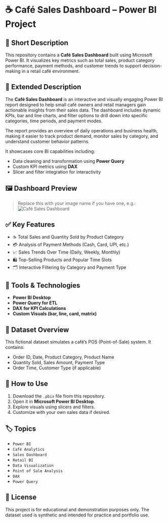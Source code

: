 # ☕ Café Sales Dashboard – Power BI Project

## 📄 Short Description
This repository contains a **Café Sales Dashboard** built using Microsoft Power BI. It visualizes key metrics such as total sales, product category performance, payment methods, and customer trends to support decision-making in a retail café environment.

## 📘 Extended Description
The **Café Sales Dashboard** is an interactive and visually engaging Power BI report designed to help small café owners and retail managers gain actionable insights from their sales data. The dashboard includes dynamic KPIs, bar and line charts, and filter options to drill down into specific categories, time periods, and payment modes.

The report provides an overview of daily operations and business health, making it easier to track product demand, monitor sales by category, and understand customer behavior patterns.

It showcases core BI capabilities including:
- Data cleaning and transformation using **Power Query**
- Custom KPI metrics using **DAX**
- Slicer and filter integration for interactivity

## 🖼️ Dashboard Preview
> Replace this with your image name if you have one, e.g.:
![Café Sales Dashboard](cafe_dashboard.png)

## ✅ Key Features
- ☕ Total Sales and Quantity Sold by Product Category
- 💳 Analysis of Payment Methods (Cash, Card, UPI, etc.)
- 📈 Sales Trends Over Time (Daily, Weekly, Monthly)
- 🛍️ Top-Selling Products and Popular Time Slots
- 🗂️ Interactive Filtering by Category and Payment Type

## 🧰 Tools & Technologies
- **Power BI Desktop**
- **Power Query for ETL**
- **DAX for KPI Calculations**
- **Custom Visuals (bar, line, card, matrix)**

## 📁 Dataset Overview
This fictional dataset simulates a café’s POS (Point-of-Sale) system. It contains:
- Order ID, Date, Product Category, Product Name
- Quantity Sold, Sales Amount, Payment Type
- Order Time, Customer Type (if applicable)

## 🚀 How to Use
1. Download the `.pbix` file from this repository.
2. Open it in **Microsoft Power BI Desktop**.
3. Explore visuals using slicers and filters.
4. Customize with your own sales data if desired.

## 🏷️ Topics
- `Power BI`
- `Café Analytics`
- `Sales Dashboard`
- `Retail BI`
- `Data Visualization`
- `Point of Sale Analysis`
- `DAX`
- `Power Query`

## 📝 License
This project is for educational and demonstration purposes only. The dataset used is synthetic and intended for practice and portfolio use.

